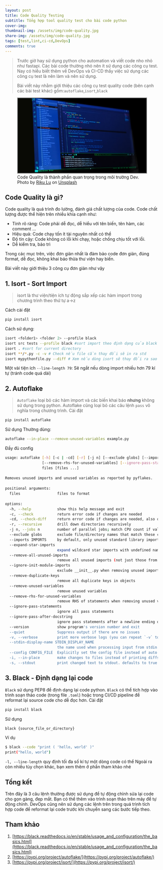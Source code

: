 ```yaml
---
layout: post
title: Code Quality Testing
subtitle: Tổng hợp tool quality test cho bài code python
cover-img: 
thumbnail-img: /assets/img/code-quality.jpg
share-img: /assets/img/code-quality.jpg
tags: [test,lint,ci-cd,DevOps]
comments: true
---
```

> Trước giờ hay sử dụng python cho automation và viết code nho nhỏ như fastapi. Các bài code thường nhỏ nên ít sử dụng các công cụ test. Nay có hiểu biết thêm về DevOps và CI-CD thấy việc sử dụng các công cụ test là nên làm và nên sử dụng. 
>
> Bài viết này nhằm giới thiệu các công cụ test quality code (bên cạnh các bài test khác) gồm:`autoflake`,`isort`,`black` 

<figure>
<img src="/assets/img/code-quality.jpg" alt="team-work" style="border: 2px solid  gray;">
<figcaption>Code Quality là thành phần quan trọng trong môi trường Dev.  Photo by <a href="https://unsplash.com/@riku?utm_source=unsplash&utm_medium=referral&utm_content=creditCopyText">Riku Lu</a> on <a href="https://unsplash.com/photos/wvJuYrM5iuw?utm_source=unsplash&utm_medium=referral&utm_content=creditCopyText">Unsplash</a>
  </figcaption>
</figure>

## Code Quality là gì?
Code quality là quá trình đo lường, đánh giá chất lượng của code. Code chất lượng được thể hiện trên nhiều khía cạnh như:
- Tính rõ ràng: Code phải dễ đọc, dễ hiểu với tên biến, tên hàm, các comment ...
- Hiệu quả: Code chạy tốn ít tài nguyên nhất có thể
- Độ tin cậy: Code không có lỗi khi chạy, hoặc chống chịu tốt với lỗi.
- Dễ kiểm tra, bảo trì

Trong các mục trên, việc đơn giản nhất là đảm bảo code đơn giản, đúng format, dễ đọc, không khai báo thừa thư viện hay biến.

Bài viết này giới thiệu 3 công cụ đơn giản như vậy 
## 1. Isort - Sort Import
> isort là thư viện/tiện ích tự động sắp xếp các hàm import trong chương trình theo thứ tự a->z
>
Cách cài đặt 
```bash
pip install isort
```
Cách sử dụng:
```bash
isort <folder1> <folder 2> --profile black
isort src tests --profile black #sort import theo định dạng của black (xem thêm phần sau)
isort . #sort for current directory 
isort **/*.py -c -v # Check nếu file cần thay đổi sẽ in ra std
isort mypythonfile.py --diff # Xem nếu dùng isort sẽ thay đổi ra sao
```
Một vài tiện ích 
`--line-length 79`: Sẽ ngắt nếu dòng import nhiều hơn 79 kí tự (tránh code quá dài)


## 2. Autoflake

> `Autoflake` loại bỏ các hàm import và các biến khai báo **nhưng** không sử dụng trong python. Autoflake cũng loại bỏ các câu lệnh `pass` vô nghĩa trong chương trình.
Cài đặt
```bash
pip install autoflake
```
Sử dụng
Thường dùng:
```bash
autoflake --in-place --remove-unused-variables example.py
```
Đầy đủ config

```bash
usage: autoflake [-h] [-c | -cd] [-r] [-j n] [--exclude globs] [--imports IMPORTS] [--expand-star-imports] [--remove-all-unused-imports] [--ignore-init-module-imports] [--remove-duplicate-keys] [--remove-unused-variables]
                 [--remove-rhs-for-unused-variables] [--ignore-pass-statements] [--ignore-pass-after-docstring] [--version] [--quiet] [-v] [--stdin-display-name STDIN_DISPLAY_NAME] [--config CONFIG_FILE] [-i | -s]
                 files [files ...]

Removes unused imports and unused variables as reported by pyflakes.

positional arguments:
  files                 files to format

options:
  -h, --help            show this help message and exit
  -c, --check           return error code if changes are needed
  -cd, --check-diff     return error code if changes are needed, also display file diffs
  -r, --recursive       drill down directories recursively
  -j n, --jobs n        number of parallel jobs; match CPU count if value is 0 (default: 0)
  --exclude globs       exclude file/directory names that match these comma-separated globs
  --imports IMPORTS     by default, only unused standard library imports are removed; specify a comma-separated list of additional modules/packages
  --expand-star-imports
                        expand wildcard star imports with undefined names; this only triggers if there is only one star import in the file; this is skipped if there are any uses of `__all__` or `del` in the file
  --remove-all-unused-imports
                        remove all unused imports (not just those from the standard library)
  --ignore-init-module-imports
                        exclude __init__.py when removing unused imports
  --remove-duplicate-keys
                        remove all duplicate keys in objects
  --remove-unused-variables
                        remove unused variables
  --remove-rhs-for-unused-variables
                        remove RHS of statements when removing unused variables (unsafe)
  --ignore-pass-statements
                        ignore all pass statements
  --ignore-pass-after-docstring
                        ignore pass statements after a newline ending on '"""'
  --version             show program's version number and exit
  --quiet               Suppress output if there are no issues
  -v, --verbose         print more verbose logs (you can repeat `-v` to make it more verbose)
  --stdin-display-name STDIN_DISPLAY_NAME
                        the name used when processing input from stdin
  --config CONFIG_FILE  Explicitly set the config file instead of auto determining based on file location
  -i, --in-place        make changes to files instead of printing diffs
  -s, --stdout          print changed text to stdout. defaults to true when formatting stdin, or to false otherwise
```
## 3. Black - Định dạng lại code

`Black` sử dụng PEP8 để định dạng lại code python. `Black` có thể tích hợp vào trình soạn thảo code (trong file `.toml`) hoặc trong CI/CD pipeline để reformat lại source code cho dễ đọc hơn.
Cài đặt
```bash
pip install black
```
Sử dụng
```bash
black {source_file_or_directory}
```
Ví dụ
```bash
$ black --code "print ( 'hello, world' )"
print("hello, world")
```
`-l, --line-length` quy định tối đa số kí tự một dòng code có thể
Ngoài ra còn nhiều tùy chọn khác, bạn xem thêm ở phần tham khảo nhé

## Tổng kết

Trên đây là 3 câu lệnh thường được sử dụng để tự động chỉnh sửa lại code cho gọn gàng, đẹp mắt. Bạn có thể thêm vào trình soạn thảo trên máy để tự động chỉnh. DevOps cũng nên sử dụng các lệnh trên trong quá trình tích hợp code để reformat lại code trước khi chuyển sang các bước tiếp theo.

## Tham khảo
1. [https://black.readthedocs.io/en/stable/usage_and_configuration/the_basics.html](https://black.readthedocs.io/en/stable/usage_and_configuration/the_basics.html)
2. [https://pypi.org/project/autoflake/](https://pypi.org/project/autoflake/)
3. [https://pypi.org/project/isort/](https://pypi.org/project/isort/)
